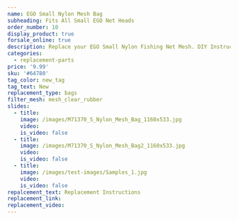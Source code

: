 ```yaml
---
name: EGO Small Nylon Mesh Bag
subheading: Fits All Small EGO Net Heads
order_number: 10
display_product: true
forsale_online: true
description: Replace your EGO Small Nylon Fishing Net Mesh. DIY Instructions provided.
categories:
  - replacement-parts
price: '9.99'
sku: '#64780'
tag_color: new_tag
tag_text: New
replacement_type: bags
filter_mesh: mesh_clear_rubber
slides:
  - title:
    image: /images/M71370_S_Nylon_Mesh_Bag_1160x533.jpg
    video:
    is_video: false
  - title:
    image: /images/M71370_S_Nylon_Mesh_Bag2_1160x533.jpg
    video:
    is_video: false
  - title:
    image: /images/test-images/Samples_1.jpg
    video:
    is_video: false
repalcement_text: Replacement Instructions
replacement_link:
replacement_video:
---
```

